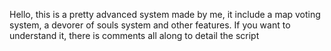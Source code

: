Hello, this is a pretty advanced system made by me, it include a map voting system, a devorer of souls system and other features. If you want to understand it, there is comments all along to detail the script
